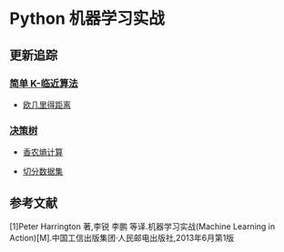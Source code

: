 # Python 机器学习实战

## 更新追踪

### [简单 K-临近算法](chap_001_knn)

* [欧几里得距离](chap_001_knn/euclidean_knn_classify.py)

### [决策树](chap_002_decision_tree)

* [香农熵计算](chap_002_decision_tree/shannon_entropy.py)

* [切分数据集](chap_002_decision_tree/split_dataset.py)

## 参考文献

[1]Peter Harrington 著,李锐 李鹏 等译.机器学习实战(Machine Learning in Action)[M].中国工信出版集团·人民邮电出版社,2013年6月第1版